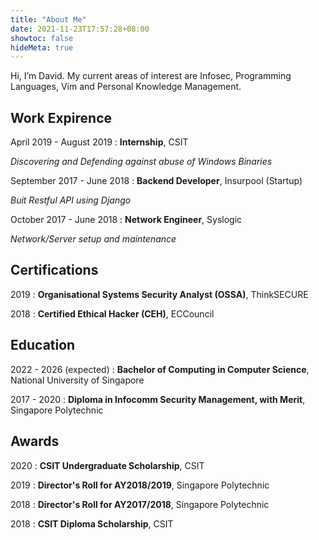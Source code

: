 ```yaml
---
title: "About Me"
date: 2021-11-23T17:57:28+08:00
showtoc: false
hideMeta: true
---
```



Hi, I’m David. My current areas of interest are Infosec, Programming Languages, Vim and Personal
Knowledge Management.


## Work Expirence
April 2019 - August 2019
: **Internship**, CSIT

  *Discovering and Defending against abuse of Windows Binaries*


September 2017 - June 2018
: **Backend Developer**, Insurpool (Startup)

  *Buit Restful API using Django*

October 2017 - June 2018
: **Network Engineer**, Syslogic

  *Network/Server setup and maintenance*

## Certifications
2019
: **Organisational Systems Security Analyst (OSSA)**, ThinkSECURE

2018
: **Certified Ethical Hacker (CEH)**, ECCouncil

## Education
2022 - 2026 (expected)
: **Bachelor of Computing in Computer Science**, National University of Singapore

2017 - 2020
:   **Diploma in Infocomm Security Management, with Merit**, Singapore Polytechnic


## Awards
2020
: **CSIT Undergraduate Scholarship**, CSIT

2019
: **Director's Roll for AY2018/2019**, Singapore Polytechnic

2018
: **Director's Roll for AY2017/2018**, Singapore Polytechnic

2018
: **CSIT Diploma Scholarship**, CSIT
